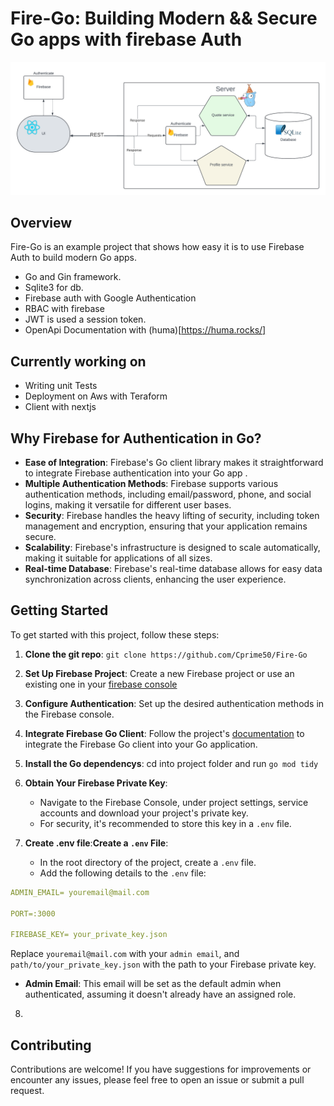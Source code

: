 # Fire-Go: Building Modern && Secure Go apps with firebase Auth


![Fire-Go](fire-go-flow.png)

## Overview

Fire-Go is an example project that shows how easy it is to use Firebase Auth to build modern Go apps.

   - Go and Gin framework.
   - Sqlite3 for db.
   - Firebase auth with Google Authentication
   - RBAC with firebase
   - JWT is used a session token.
   - OpenApi Documentation with (huma)[https://huma.rocks/]

## Currently working on
- Writing unit Tests
- Deployment on Aws with Teraform
- Client with nextjs

<!-- ## Article
This article gives a very detailed guide on this application -->



## Why Firebase for Authentication in Go?


- **Ease of Integration**: Firebase's Go client library makes it straightforward to integrate Firebase authentication into your Go app .
- **Multiple Authentication Methods**: Firebase supports various authentication methods, including email/password, phone, and social logins, making it versatile for different user bases.
- **Security**: Firebase handles the heavy lifting of security, including token management and encryption, ensuring that your application remains secure.
- **Scalability**: Firebase's infrastructure is designed to scale automatically, making it suitable for applications of all sizes.
- **Real-time Database**: Firebase's real-time database allows for easy data synchronization across clients, enhancing the user experience.



## Getting Started

To get started with this project, follow these steps:

1. **Clone the git repo**: ```git clone https://github.com/Cprime50/Fire-Go```

2. **Set Up Firebase Project**: Create a new Firebase project or use an existing one in your [firebase console](https://console.firebase.google.com)

3. **Configure Authentication**: Set up the desired authentication methods in the Firebase console.

4. **Integrate Firebase Go Client**: Follow the project's [documentation](https://www.google.com/url?sa=t&rct=j&q=&esrc=s&source=web&cd=&ved=2ahUKEwjnl5XG7feEAxUgTUEAHW3LDbQQFnoECBYQAQ&url=https%3A%2F%2Ffirebaseopensource.com%2Fprojects%2Ffirebase%2Ffirebase-admin-go%2F&usg=AOvVaw1ee2k1xUMEFNFYBKMcoKqU&opi=89978449) to integrate the Firebase Go client into your Go application.

5. **Install the Go dependencys**: cd into project folder and run
```go mod tidy```


6. **Obtain Your Firebase Private Key**:
   - Navigate to the Firebase Console, under project settings, service accounts and download your project's private key.
   - For security, it's recommended to store this key in a `.env` file.

7. **Create .env file**:**Create a `.env` File**:
   - In the root directory of the project, create a `.env` file.
   - Add the following details to the `.env` file:

``` yaml
ADMIN_EMAIL= youremail@mail.com

PORT=:3000

FIREBASE_KEY= your_private_key.json
```

Replace `youremail@mail.com` with your `admin email`, and `path/to/your_private_key.json` with the path to your Firebase private key.

- **Admin Email**: This email will be set as the default admin when authenticated, assuming it doesn't already have an assigned role.

8. 


## Contributing

Contributions are welcome! If you have suggestions for improvements or encounter any issues, please feel free to open an issue or submit a pull request.
